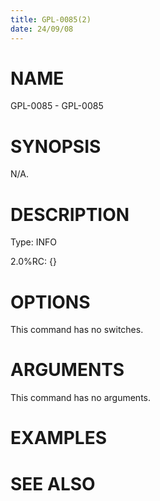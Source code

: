 ```yaml
---
title: GPL-0085(2)
date: 24/09/08
---
```


# NAME

GPL-0085 - GPL-0085

# SYNOPSIS

N/A.

# DESCRIPTION

Type: INFO

2.0%RC: {}

# OPTIONS

This command has no switches.

# ARGUMENTS

This command has no arguments.

# EXAMPLES

# SEE ALSO
